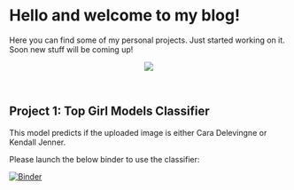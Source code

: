 # Hello and welcome to my blog!


Here you can find some of my personal projects. Just started working on it. Soon new stuff will be coming up! 

<p align="center">
  <img src="https://media.giphy.com/media/Ka2V8MODoM7vrUd7hm/giphy.gif">
</p>

&nbsp;

## Project 1: Top Girl Models Classifier

This model predicts if the uploaded image is either Cara Delevingne or Kendall Jenner.

Please launch the below binder to use the classifier:

[![Binder](https://mybinder.org/badge_logo.svg)](https://mybinder.org/v2/gh/bpeel26/girl_models_classifier/HEAD?urlpath=voila%2Frender%2Fgirl_models_classifier.ipynb)



